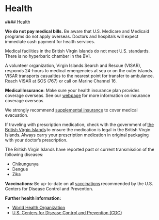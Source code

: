 # Health

[#### Health](javascript:void(0); "Health")

**We do not pay medical bills.** Be aware that U.S. Medicare and Medicaid programs do not apply overseas. Doctors and hospitals will expect immediate cash payment for health services.

Medical facilities in the British Virgin Islands do not meet U.S. standards. There is no hyperbaric chamber in the BVI.

A volunteer organization, Virgin Islands Search and Rescue (VISAR), responds 24-hours to medical emergencies at sea or on the outer islands. VISAR transports casualties to the nearest point for transfer to ambulance. Reach VISAR at SOS (767) or call on Marine Channel 16.

**Medical Insurance:** Make sure your health insurance plan provides coverage overseas. See our [webpage](https://travel.state.gov/content/travel/en/international-travel/before-you-go/your-health-abroad/Insurance_Coverage_Overseas.html) for more information on insurance coverage overseas.

We strongly recommend [supplemental insurance](https://travel.state.gov/content/travel/en/international-travel/before-you-go/your-health-abroad/Insurance_Coverage_Overseas.html) to cover medical evacuation.

If traveling with prescription medication, check with the government of [the British Virgin Islands](https://bvi.gov.vg/list-of-visitor-services) to ensure the medication is legal in the British Virgin Islands. Always carry your prescription medication in original packaging with your doctor’s prescription.

The British Virgin Islands have reported past or current transmission of the following diseases:

* Chikungunya
* Dengue
* Zika

**Vaccinations:** Be up-to-date on all [vaccinations](https://wwwnc.cdc.gov/travel/destinations/traveler/none/british-virgin-islands?s_cid=ncezid-dgmq-travel-single-001) recommended by the U.S. Centers for Disease Control and Prevention.

**Further health information:**

* [World Health Organization](https://www.who.int/health-topics/travel-and-health/)
* [U.S. Centers for Disease Control and Prevention (CDC)](https://wwwnc.cdc.gov/travel/destinations/traveler/none/british-virgin-islands?s_cid=ncezid-dgmq-travel-single-001)